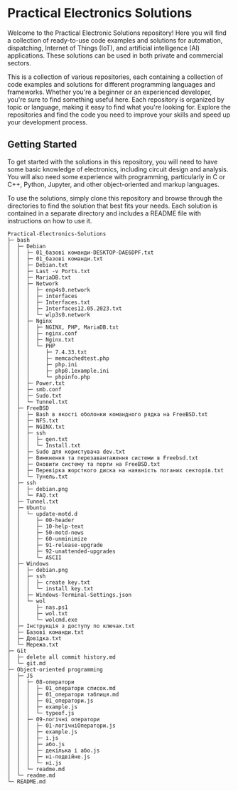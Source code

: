 # Practical Electronics Solutions

Welcome to the Practical Electronic Solutions repository! Here you will find a collection of ready-to-use code examples and solutions for automation, dispatching, Internet of Things (IoT), and artificial intelligence (AI) applications. These solutions can be used in both private and commercial sectors.

This is a collection of various repositories, each containing a collection of code examples and solutions for different programming languages and frameworks. Whether you're a beginner or an experienced developer, you're sure to find something useful here. Each repository is organized by topic or language, making it easy to find what you're looking for. Explore the repositories and find the code you need to improve your skills and speed up your development process.

## Getting Started

To get started with the solutions in this repository, you will need to have some basic knowledge of electronics, including circuit design and analysis. You will also need some experience with programming, particularly in C or C++, Python, Jupyter, and other object-oriented and markup languages.

To use the solutions, simply clone this repository and browse through the directories to find the solution that best fits your needs. Each solution is contained in a separate directory and includes a README file with instructions on how to use it.

```
Practical-Electronics-Solutions
├─ bash
│  ├─ Debian
│  │  ├─ 01_базові команди-DESKTOP-DAE6DPF.txt
│  │  ├─ 01_базові команди.txt
│  │  ├─ Debian.txt
│  │  ├─ Last -v Ports.txt
│  │  ├─ MariaDB.txt
│  │  ├─ Network
│  │  │  ├─ enp4s0.network
│  │  │  ├─ interfaces
│  │  │  ├─ Interfaces.txt
│  │  │  ├─ Interfaces12.05.2023.txt
│  │  │  └─ wlp3s0.network
│  │  ├─ Nginx
│  │  │  ├─ NGINX, PHP, MariaDB.txt
│  │  │  ├─ nginx.conf
│  │  │  ├─ Nginx.txt
│  │  │  └─ PHP
│  │  │     ├─ 7.4.33.txt
│  │  │     ├─ memcachedtest.php
│  │  │     ├─ php.ini
│  │  │     ├─ php8.1example.ini
│  │  │     └─ phpinfo.php
│  │  ├─ Power.txt
│  │  ├─ smb.conf
│  │  ├─ Sudo.txt
│  │  └─ Tunnel.txt
│  ├─ FreeBSD
│  │  ├─ Bash в якості оболонки командного рядка на FreeBSD.txt
│  │  ├─ NFS.txt
│  │  ├─ NGINX.txt
│  │  ├─ ssh
│  │  │  ├─ gen.txt
│  │  │  └─ Install.txt
│  │  ├─ Sudo для користувача dev.txt
│  │  ├─ Вимкнення та перезавантаження системи в Freebsd.txt
│  │  ├─ Оновити систему та порти на FreeBSD.txt
│  │  ├─ Перевірка жорсткого диска на наявність поганих секторів.txt
│  │  └─ Тунель.txt
│  ├─ ssh
│  │  ├─ debian.png
│  │  └─ FAQ.txt
│  ├─ Tunnel.txt
│  ├─ Ubuntu
│  │  └─ update-motd.d
│  │     ├─ 00-header
│  │     ├─ 10-help-text
│  │     ├─ 50-motd-news
│  │     ├─ 60-unminimize
│  │     ├─ 91-release-upgrade
│  │     ├─ 92-unattended-upgrades
│  │     └─ ASCII
│  ├─ Windows
│  │  ├─ debian.png
│  │  ├─ ssh
│  │  │  ├─ create key.txt
│  │  │  └─ install key.txt
│  │  ├─ Windows-Terminal-Settings.json
│  │  └─ wol
│  │     ├─ nas.ps1
│  │     ├─ wol.txt
│  │     └─ wolcmd.exe
│  ├─ Інструкція з доступу по ключах.txt
│  ├─ Базові команди.txt
│  ├─ Довідка.txt
│  └─ Мережа.txt
├─ Git
│  ├─ delete all commit history.md
│  └─ git.md
├─ Object-oriented programming
│  ├─ JS
│  │  ├─ 08-оператори
│  │  │  ├─ 01_оператори список.md
│  │  │  ├─ 01_оператори таблиця.md
│  │  │  ├─ 01_оператори.js
│  │  │  ├─ example.js
│  │  │  └─ typeof.js
│  │  ├─ 09-логічні оператори
│  │  │  ├─ 01-логічніОператори.js
│  │  │  ├─ example.js
│  │  │  ├─ і.js
│  │  │  ├─ або.js
│  │  │  ├─ декілька і або.js
│  │  │  ├─ ні-подвійне.js
│  │  │  └─ ні.js
│  │  └─ readme.md
│  └─ readme.md
└─ README.md

```

